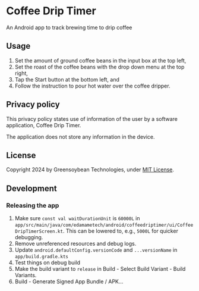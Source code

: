 # Coffee Drip Timer
An Android app to track brewing time to drip coffee

## Usage
1. Set the amount of ground coffee beans in the input box at the top left,
2. Set the roast of the coffee beans with the drop down menu at the top right,
3. Tap the Start button at the bottom left, and
4. Follow the instruction to pour hot water over the coffee dripper.

## Privacy policy
This privacy policy states use of information of the user by a software application, Coffee Drip Timer.

The application does not store any information in the device.

## License
Copyright 2024 by Greensoybean Technologies, under [MIT License](LICENSE).

## Development
### Releasing the app
1. Make sure `const val waitDurationUnit` is `60000L` in `app/src/main/java/com/edamametech/android/coffeedriptimer/ui/CoffeeDripTimerScreen.kt`. This can be lowered to, e.g., `5000L` for quicker debugging.
2. Remove unreferenced resources and debug logs.
3. Update `android.defaultConfig.versionCode` and `...versionName` in `app/build.gradle.kts`
4. Test things on debug build
5. Make the build variant to `release` in Build - Select Build Variant - Build Variants.
6. Build - Generate Signed App Bundle / APK...

